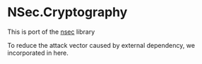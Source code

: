 # NSec.Cryptography

This is port of the [nsec](https://github.com/ektrah/nsec) library

To reduce the attack vector caused by external dependency, we incorporated in here.
